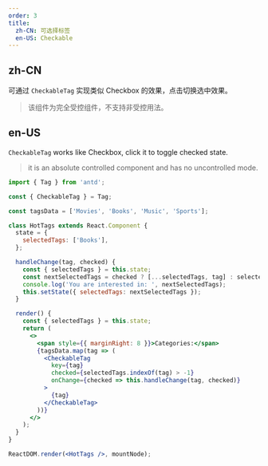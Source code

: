 ```yaml
---
order: 3
title:
  zh-CN: 可选择标签
  en-US: Checkable
---
```


## zh-CN

可通过 `CheckableTag` 实现类似 Checkbox 的效果，点击切换选中效果。

> 该组件为完全受控组件，不支持非受控用法。

## en-US

`CheckableTag` works like Checkbox, click it to toggle checked state.

> it is an absolute controlled component and has no uncontrolled mode.

```jsx
import { Tag } from 'antd';

const { CheckableTag } = Tag;

const tagsData = ['Movies', 'Books', 'Music', 'Sports'];

class HotTags extends React.Component {
  state = {
    selectedTags: ['Books'],
  };

  handleChange(tag, checked) {
    const { selectedTags } = this.state;
    const nextSelectedTags = checked ? [...selectedTags, tag] : selectedTags.filter(t => t !== tag);
    console.log('You are interested in: ', nextSelectedTags);
    this.setState({ selectedTags: nextSelectedTags });
  }

  render() {
    const { selectedTags } = this.state;
    return (
      <>
        <span style={{ marginRight: 8 }}>Categories:</span>
        {tagsData.map(tag => (
          <CheckableTag
            key={tag}
            checked={selectedTags.indexOf(tag) > -1}
            onChange={checked => this.handleChange(tag, checked)}
          >
            {tag}
          </CheckableTag>
        ))}
      </>
    );
  }
}

ReactDOM.render(<HotTags />, mountNode);
```
